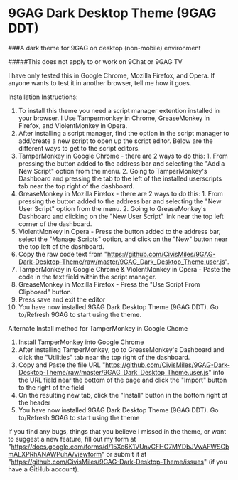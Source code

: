 # 9GAG Dark Desktop Theme (9GAG DDT)

###A dark theme for 9GAG on desktop (non-mobile) environment

#####This does not apply to or work on 9Chat or 9GAG TV

I have only tested this in Google Chrome, Mozilla Firefox, and Opera. If anyone wants to test it in another browser, tell me how it goes.

Installation Instructions:

1. To install this theme you need a script manager extention installed in your browser. I Use Tampermonkey in Chrome, GreaseMonkey in Firefox, and ViolentMonkey in Opera.
2. After installing a script manager, find the option in the script manager to add/create a new script to open up the script editor. Below are the different ways to get to the script editors.
  1. TamperMonkey in Google Chrome - there are 2 ways to do this:
    1. From pressing the button added to the address bar and selecting the "Add a New Script" option from the menu.
    2. Going to TamperMonkey's Dashboard and pressing the tab to the left of the installed userscripts tab near the top right of the dashboard.
  2. GreaseMonkey in Mozilla Firefox - there are 2 ways to do this:
    1. From pressing the button added to the address bar and selecting the "New User Script" option from the menu.
    2. Going to GreaseMonkey's Dashboard and clicking on the "New User Script" link near the top left corner of the dashboard.
  3. ViolentMonkey in Opera - Press the button added to the address bar, select the "Manage Scripts" option, and click on the "New" button near the top left of the dashboard.
3. Copy the raw code text from "https://github.com/CivisMiles/9GAG-Dark-Desktop-Theme/raw/master/9GAG_Dark_Desktop_Theme.user.js".
  1. TamperMonkey in Google Chrome & ViolentMonkey in Opera - Paste the code in the text field within the script manager.
  2. GreaseMonkey in Mozilla Firefox - Press the "Use Script From Clipboard" button.
4. Press save and exit the editor
5. You have now installed 9GAG Dark Desktop Theme (9GAG DDT). Go to/Refresh 9GAG to start using the theme.

Alternate Install method for TamperMonkey in Google Chome

1. Install TamperMonkey into Google Chrome
2. After installing TamperMonkey, go to GreaseMonkey's Dashboard and click the "Utilities" tab near the top right of the dashboard.
3. Copy and Paste the file URL "https://github.com/CivisMiles/9GAG-Dark-Desktop-Theme/raw/master/9GAG_Dark_Desktop_Theme.user.js" into the URL field near the bottom of the page and click the "Import" button to the right of the field
4. On the resulting new tab, click the "Install" button in the bottom right of the header
5. You have now installed 9GAG Dark Desktop Theme (9GAG DDT). Go to/Refresh 9GAG to start using the theme

If you find any bugs, things that you believe I missed in the theme, or want to suggest a new feature, fill out my form at "https://docs.google.com/forms/d/15Xe6K1VUnvCFHC7MYDbJVwAFWSGbmALXPRhANAWPuhA/viewform" or submit it at "https://github.com/CivisMiles/9GAG-Dark-Desktop-Theme/issues" (if you have a GitHub account).
